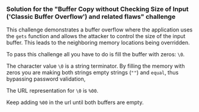 ### Solution for the "Buffer Copy without Checking Size of Input ('Classic Buffer Overflow') and related flaws" challenge

This challenge demonstrates a buffer overflow where the application uses the `gets` function and allows the attacker to control the size of the input buffer. This leads to the neighboring memory locations being overridden.

To pass this challenge all you have to do is fill the buffer with zeros: `\0`. 

The character value `\0` is a string terminator. By filling the memory with zeros you are making both strings empty strings (`""`) and `equal`, thus bypassing password validation, 

The URL representation for `\0` is `%00`.

Keep adding `%00` in the url until both buffers are empty.